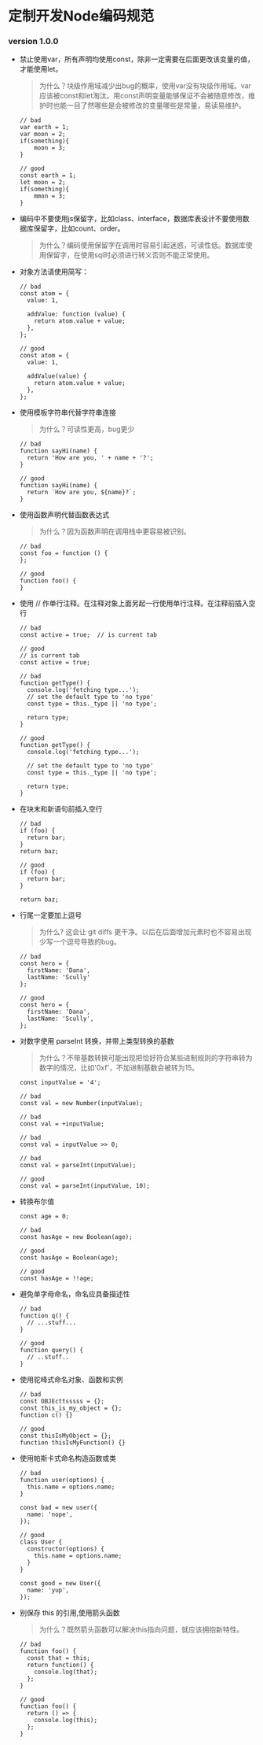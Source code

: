 # 定制开发Node编码规范
### version 1.0.0

- 禁止使用var，所有声明均使用const，除非一定需要在后面更改该变量的值，才能使用let。
	
	> 为什么？块级作用域减少出bug的概率，使用var没有块级作用域。var应该被const和let淘汰。用const声明变量能够保证不会被随意修改，维护时也能一目了然哪些是会被修改的变量哪些是常量，易读易维护。
	
	```
	// bad 
	var earth = 1;
	var moon = 2;
	if(something){
		moon = 3;
	}
	
	// good
	const earth = 1;
	let moon = 2;
	if(something){
		mmon = 3;
	}
	```
- 编码中不要使用js保留字，比如class、interface，数据库表设计不要使用数据库保留字，比如count、order。
	
	> 为什么？编码使用保留字在调用时容易引起迷惑，可读性低。数据库使用保留字，在使用sql时必须进行转义否则不能正常使用。
- 对象方法请使用简写：

	```
	// bad
	const atom = {
	  value: 1,
	
	  addValue: function (value) {
	    return atom.value + value;
	  },
	};
	
	// good
	const atom = {
	  value: 1,
	
	  addValue(value) {
	    return atom.value + value;
	  },
	};

	```
- 使用模板字符串代替字符串连接

	> 为什么？可读性更高，bug更少

	```
	// bad
	function sayHi(name) {
	  return 'How are you, ' + name + '?';
	}
	
	// good
	function sayHi(name) {
	  return `How are you, ${name}?`;
	}
	```
- 使用函数声明代替函数表达式

	> 为什么？因为函数声明在调用栈中更容易被识别。


	```
	// bad
	const foo = function () {
	};
	
	// good
	function foo() {
	}
	```
- 使用 // 作单行注释。在注释对象上面另起一行使用单行注释。在注释前插入空行

	```
	// bad
	const active = true;  // is current tab
	
	// good
	// is current tab
	const active = true;
	
	// bad
	function getType() {
	  console.log('fetching type...');
	  // set the default type to 'no type'
	  const type = this._type || 'no type';
	
	  return type;
	}
	
	// good
	function getType() {
	  console.log('fetching type...');
	
	  // set the default type to 'no type'
	  const type = this._type || 'no type';
	
	  return type;
	}
	```
- 在块末和新语句前插入空行

	```
	// bad
	if (foo) {
	  return bar;
	}
	return baz;
	
	// good
	if (foo) {
	  return bar;
	}
	
	return baz;
	```
- 行尾一定要加上逗号

	> 为什么? 这会让 git diffs 更干净。以后在后面增加元素时也不容易出现少写一个逗号导致的bug。

	```
	// bad
	const hero = {
	  firstName: 'Dana',
	  lastName: 'Scully'
	};
	
	// good
	const hero = {
	  firstName: 'Dana',
	  lastName: 'Scully',
	};
	```
- 对数字使用 parseInt 转换，并带上类型转换的基数
	
	> 为什么？不带基数转换可能出现把恰好符合某些进制规则的字符串转为数字的情况，比如'0xf'，不加进制基数会被转为15。
	```
	const inputValue = '4';

	// bad
	const val = new Number(inputValue);
	
	// bad
	const val = +inputValue;
	
	// bad
	const val = inputValue >> 0;
	
	// bad
	const val = parseInt(inputValue);
	
	// good
	const val = parseInt(inputValue, 10);
	```
- 转换布尔值

	```
	const age = 0;

	// bad
	const hasAge = new Boolean(age);
	
	// good
	const hasAge = Boolean(age);
	
	// good
	const hasAge = !!age;
	```
- 避免单字母命名，命名应具备描述性

	```
	// bad
	function q() {
	  // ...stuff...
	}
	
	// good
	function query() {
	  // ..stuff..
	}
	```
- 使用驼峰式命名对象、函数和实例

	```
	// bad
	const OBJEcttsssss = {};
	const this_is_my_object = {};
	function c() {}
	
	// good
	const thisIsMyObject = {};
	function thisIsMyFunction() {}
	```
- 使用帕斯卡式命名构造函数或类

	```
	// bad
	function user(options) {
	  this.name = options.name;
	}
	
	const bad = new user({
	  name: 'nope',
	});
	
	// good
	class User {
	  constructor(options) {
	    this.name = options.name;
	  }
	}
	
	const good = new User({
	  name: 'yup',
	});
	```
- 别保存 this 的引用,使用箭头函数

	> 为什么？既然箭头函数可以解决this指向问题，就应该拥抱新特性。

	```
	// bad
	function foo() {
	  const that = this;
	  return function() {
	    console.log(that);
	  };
	}
	
	// good
	function foo() {
	  return () => {
	    console.log(this);
	  };
	}
	```
